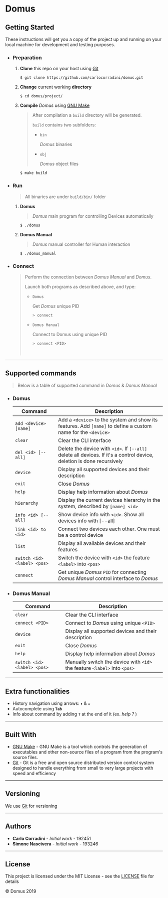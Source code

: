 # Domus

## Getting Started

These instructions will get you a copy of the project up and running on your local machine for development and testing purposes.

- ### Preparation

  1. **Clone** this repo on your host using [Git](https://git-scm.com)

     ```console
     $ git clone https://github.com/carlocorradini/domus.git
     ```

  2. **Change** current working **directory**

     ```console
     $ cd domus/project/
     ```

  3. **Compile** _Domus_ using [GNU Make](https://www.gnu.org/software/make/)

     > After compilation a `build` directory will be generated.
     >
     > `build` contains two subfolders:
     >
     > - `bin`
     >
     >   _Domus_ binaries
     >
     > - `obj`
     >
     >   _Domus_ object files

     ```console
     $ make build
     ```

- ### Run

  > All binaries are under `build/bin/` folder

  1. **Domus**

     > _Domus_ main program for controlling Devices automatically

     ```console
     $ ./domus
     ```

  2. **Domus Manual**

     > _Domus_ manual controller for Human interaction

     ```console
     $ ./domus_manual
     ```

- ### Connect

  > Perform the connection between _Domus Manual_ and _Domus_.
  >
  > Launch both programs as described above, and type:
  >
  > - `Domus`
  >
  >   Get _Domus_ unique PID
  >
  >   ```console
  >   > connect
  >   ```
  >
  > - `Domus Manual`
  >
  >   Connect to Domus using unique PID
  >
  >   ```console
  >   > connect <PID>
  >   ```
  >
  >   <br/>

---

## Supported commands

> Below is a table of supported command in _Domus_ & _Domus Manual_

- ### Domus

  | Command                     | Description                                                                                                            |
  | --------------------------- | ---------------------------------------------------------------------------------------------------------------------- |
  | `add <device> [name]`       | Add a `<device>` to the system and show its features. Add `[name]` to define a custom name for the `<device>`          |
  | `clear`                     | Clear the CLI interface                                                                                                |
  | `del <id> [--all]`          | Delete the device with `<id>`. If `[--all]` delete all devices. If it's a control device, deletion is done recursively |
  | `device`                    | Display all supported devices and their description                                                                    |
  | `exit`                      | Close _Domus_                                                                                                          |
  | `help`                      | Display help information about _Domus_                                                                                 |
  | `hierarchy`                 | Display the current devices hierarchy in the system, described by `[name] <id>`                                        |
  | `info <id> [--all]`         | Show device info with `<id>`. Show all devices info with [--all]                                                       |
  | `link <id> to <id>`         | Connect two devices each other. One must be a control device                                                           |
  | `list`                      | Display all available devices and their features                                                                       |
  | `switch <id> <label> <pos>` | Switch the device with `<id>` the feature `<label>` into `<pos>`                                                       |
  | `connect`                   | Get unique _Domus_ `PID` for connecting _Domus Manual_ control interface to _Domus_                                    |

- ### Domus Manual

  | Command                     | Description                                                               |
  | --------------------------- | ------------------------------------------------------------------------- |
  | `clear`                     | Clear the CLI interface                                                   |
  | `connect <PID>`             | Connect to _Domus_ using unique `<PID>`                                   |
  | `device`                    | Display all supported devices and their description                       |
  | `exit`                      | Close _Domus_                                                             |
  | `help`                      | Display help information about _Domus_                                    |
  | `switch <id> <label> <pos>` | Manually switch the device with `<id>` the feature `<label>` into `<pos>` |

---

## Extra functionalities

- History navigation using arrows: **`↑`** & **`↓`**
- Autocomplete using **`Tab`**
- Info about command by adding **`?`** at the end of it (ex. _help ?_ )

---

## Built With

- [GNU Make](https://www.gnu.org/software/make/) - GNU Make is a tool which controls the generation of executables and other non-source files of a program from the program's source files.
- [Git](https://git-scm.com) - Git is a free and open source distributed version control system designed to handle everything from small to very large projects with speed and efficiency

---

## Versioning

We use [Git](https://git-scm.com) for versioning

---

## Authors

- **Carlo Corradini** - _Initial work_ - 192451
- **Simone Nascivera** - _Initial work_ - 193246

---

## License

This project is licensed under the MIT License - see the [LICENSE](LICENSE) file for details

&copy; Domus 2019
